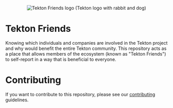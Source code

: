<p align="center">
  <img src="./tekton-friends.png" alt="Tekton Friends logo (Tekton logo with rabbit and dog)">
</p>

# Tekton Friends

Knowing which individuals and companies are involved in the Tekton project and why would benefit the entire Tekton community.
This repository acts as a place that allows members of the ecosystem (known as "Tekton Friends") to self-report in a way that is beneficial to everyone.

# Contributing

If you want to contribute to this repository, please see our [contributing](CONTRIBUTING.md) guidelines.
